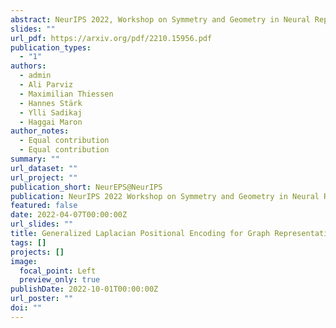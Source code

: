 ```yaml
---
abstract: NeurIPS 2022, Workshop on Symmetry and Geometry in Neural Representations.
slides: ""
url_pdf: https://arxiv.org/pdf/2210.15956.pdf
publication_types:
  - "1"
authors:
  - admin
  - Ali Parviz
  - Maximilian Thiessen
  - Hannes Stärk
  - Ylli Sadikaj
  - Haggai Maron
author_notes:
  - Equal contribution
  - Equal contribution
summary: ""
url_dataset: ""
url_project: ""
publication_short: NeurEPS@NeurIPS
publication: NeurIPS 2022 Workshop on Symmetry and Geometry in Neural Representations
featured: false
date: 2022-04-07T00:00:00Z
url_slides: ""
title: Generalized Laplacian Positional Encoding for Graph Representation Learning
tags: []
projects: []
image:
  focal_point: Left
  preview_only: true
publishDate: 2022-10-01T00:00:00Z
url_poster: ""
doi: ""
---
```

